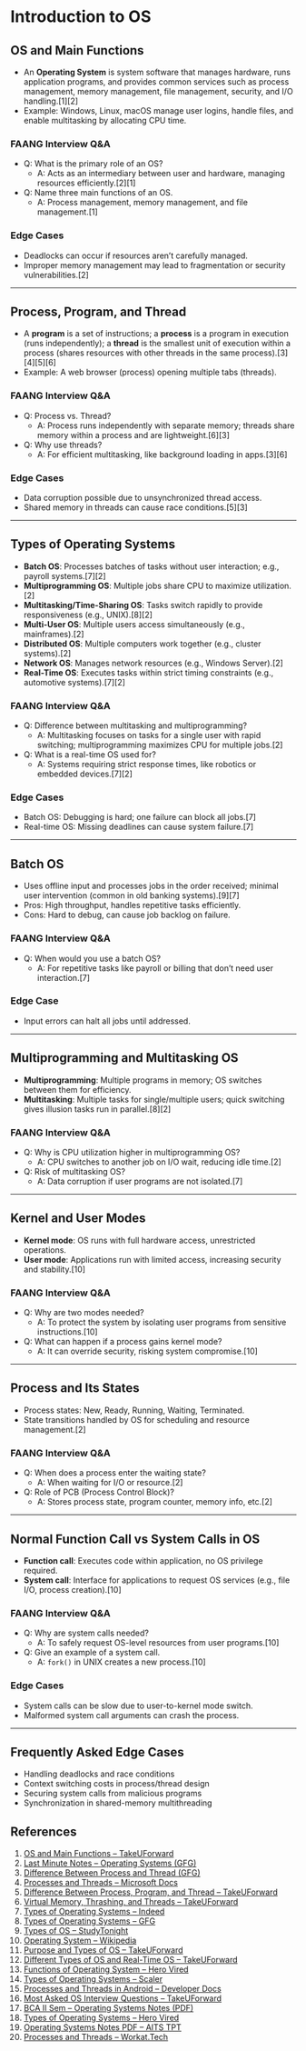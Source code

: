 # Introduction to OS

## OS and Main Functions

- An **Operating System** is system software that manages hardware, runs application programs, and provides common services such as process management, memory management, file management, security, and I/O handling.[1][2]
- Example: Windows, Linux, macOS manage user logins, handle files, and enable multitasking by allocating CPU time.

### FAANG Interview Q&A
- Q: What is the primary role of an OS?
  - A: Acts as an intermediary between user and hardware, managing resources efficiently.[2][1]
- Q: Name three main functions of an OS.
  - A: Process management, memory management, and file management.[1]

### Edge Cases
- Deadlocks can occur if resources aren’t carefully managed.
- Improper memory management may lead to fragmentation or security vulnerabilities.[2]

***

## Process, Program, and Thread

- A **program** is a set of instructions; a **process** is a program in execution (runs independently); a **thread** is the smallest unit of execution within a process (shares resources with other threads in the same process).[3][4][5][6]
- Example: A web browser (process) opening multiple tabs (threads).

### FAANG Interview Q&A
- Q: Process vs. Thread?
  - A: Process runs independently with separate memory; threads share memory within a process and are lightweight.[6][3]
- Q: Why use threads?
  - A: For efficient multitasking, like background loading in apps.[3][6]

### Edge Cases
- Data corruption possible due to unsynchronized thread access.
- Shared memory in threads can cause race conditions.[5][3]

***

## Types of Operating Systems

- **Batch OS**: Processes batches of tasks without user interaction; e.g., payroll systems.[7][2]
- **Multiprogramming OS**: Multiple jobs share CPU to maximize utilization.[2]
- **Multitasking/Time-Sharing OS**: Tasks switch rapidly to provide responsiveness (e.g., UNIX).[8][2]
- **Multi-User OS**: Multiple users access simultaneously (e.g., mainframes).[2]
- **Distributed OS**: Multiple computers work together (e.g., cluster systems).[2]
- **Network OS**: Manages network resources (e.g., Windows Server).[2]
- **Real-Time OS**: Executes tasks within strict timing constraints (e.g., automotive systems).[7][2]

### FAANG Interview Q&A
- Q: Difference between multitasking and multiprogramming?
  - A: Multitasking focuses on tasks for a single user with rapid switching; multiprogramming maximizes CPU for multiple jobs.[2]
- Q: What is a real-time OS used for?
  - A: Systems requiring strict response times, like robotics or embedded devices.[7][2]

### Edge Cases
- Batch OS: Debugging is hard; one failure can block all jobs.[7]
- Real-time OS: Missing deadlines can cause system failure.[7]

***

## Batch OS

- Uses offline input and processes jobs in the order received; minimal user intervention (common in old banking systems).[9][7]
- Pros: High throughput, handles repetitive tasks efficiently.
- Cons: Hard to debug, can cause job backlog on failure.

### FAANG Interview Q&A
- Q: When would you use a batch OS?
  - A: For repetitive tasks like payroll or billing that don’t need user interaction.[7]

### Edge Case
- Input errors can halt all jobs until addressed.

***

## Multiprogramming and Multitasking OS

- **Multiprogramming**: Multiple programs in memory; OS switches between them for efficiency.
- **Multitasking**: Multiple tasks for single/multiple users; quick switching gives illusion tasks run in parallel.[8][2]

### FAANG Interview Q&A
- Q: Why is CPU utilization higher in multiprogramming OS?
  - A: CPU switches to another job on I/O wait, reducing idle time.[2]
- Q: Risk of multitasking OS?
  - A: Data corruption if user programs are not isolated.[7]

***

## Kernel and User Modes

- **Kernel mode**: OS runs with full hardware access, unrestricted operations.
- **User mode**: Applications run with limited access, increasing security and stability.[10]

### FAANG Interview Q&A
- Q: Why are two modes needed?
  - A: To protect the system by isolating user programs from sensitive instructions.[10]
- Q: What can happen if a process gains kernel mode?
  - A: It can override security, risking system compromise.[10]

***

## Process and Its States

- Process states: New, Ready, Running, Waiting, Terminated.
- State transitions handled by OS for scheduling and resource management.[2]

### FAANG Interview Q&A
- Q: When does a process enter the waiting state?
  - A: When waiting for I/O or resource.[2]
- Q: Role of PCB (Process Control Block)?
  - A: Stores process state, program counter, memory info, etc.[2]

***

## Normal Function Call vs System Calls in OS

- **Function call**: Executes code within application, no OS privilege required.
- **System call**: Interface for applications to request OS services (e.g., file I/O, process creation).[10]

### FAANG Interview Q&A
- Q: Why are system calls needed?
  - A: To safely request OS-level resources from user programs.[10]
- Q: Give an example of a system call.
  - A: `fork()` in UNIX creates a new process.[10]

### Edge Cases
- System calls can be slow due to user-to-kernel mode switch.
- Malformed system call arguments can crash the process.

***

## Frequently Asked Edge Cases

- Handling deadlocks and race conditions
- Context switching costs in process/thread design
- Securing system calls from malicious programs
- Synchronization in shared-memory multithreading


## References

1. [OS and Main Functions – TakeUForward](https://takeuforward.org/operating-system/os-and-main-functions)  
2. [Last Minute Notes – Operating Systems (GFG)](https://www.geeksforgeeks.org/operating-systems/last-minute-notes-operating-systems/)  
3. [Difference Between Process and Thread (GFG)](https://www.geeksforgeeks.org/operating-systems/difference-between-process-and-thread/)  
4. [Processes and Threads – Microsoft Docs](https://learn.microsoft.com/en-us/windows/win32/procthread/processes-and-threads)  
5. [Difference Between Process, Program, and Thread – TakeUForward](https://takeuforward.org/operating-system/difference-between-process-program-and-thread-different-types/)  
6. [Virtual Memory, Thrashing, and Threads – TakeUForward](https://takeuforward.org/operating-system/define-virtual-memory-thrashing-and-threads/)  
7. [Types of Operating Systems – Indeed](https://www.indeed.com/career-advice/career-development/types-of-operating-systems)  
8. [Types of Operating Systems – GFG](https://www.geeksforgeeks.org/operating-systems/types-of-operating-systems/)  
9. [Types of OS – StudyTonight](https://www.studytonight.com/operating-system/types-of-os)  
10. [Operating System – Wikipedia](https://en.wikipedia.org/wiki/Operating_system)  
11. [Purpose and Types of OS – TakeUForward](https://takeuforward.org/operating-system/what-is-main-purpose-of-operating-system-discuss-different-types/)  
12. [Different Types of OS and Real-Time OS – TakeUForward](https://takeuforward.org/operating-system/different-types-of-operating-systems-and-real-time-os/)  
13. [Functions of Operating System – Hero Vired](https://herovired.com/learning-hub/blogs/functions-of-operating-system/)  
14. [Types of Operating Systems – Scaler](https://www.scaler.com/topics/operating-system/types-of-operating-system/)  
15. [Processes and Threads in Android – Developer Docs](https://developer.android.com/guide/components/processes-and-threads)  
16. [Most Asked OS Interview Questions – TakeUForward](https://takeuforward.org/operating-system/most-asked-operating-system-interview-questions)  
17. [BCA II Sem – Operating Systems Notes (PDF)](https://sim.edu.in/wp-content/uploads/2018/11/BCA-II-SEM-OPERATING-SYSTEMS.pdf)  
18. [Types of Operating Systems – Hero Vired](https://herovired.com/learning-hub/blogs/types-of-operating-systems/)  
19. [Operating Systems Notes PDF – AITS TPT](https://aits-tpt.edu.in/wp-content/uploads/2022/06/Operating_System-min.pdf)  
20. [Processes and Threads – Workat.Tech](https://workat.tech/core-cs/tutorial/processes-and-threads-os-6iboki1s2y3t)  
